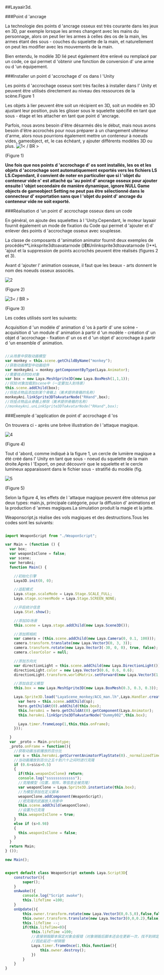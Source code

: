 ##Layaair3d.

###Point d 'ancrage

La technologie des points d 'ancrage osseux est très courante dans les jeux en 3D, par exemple lorsque les armes changent avec les mains du personnage, alors on peut lier les armes à celles des os de la main, les armes étant des sous - couches du squelette de la main, et naturellement on peut les modifier avec les mouvements de la main.

Bien entendu, le modèle 3D lié peut également être enlevé ou remplacé par un code, ce qui permet d 'obtenir une fonction de conversion d' une arme ou d 'un équipement.

###Installer un point d 'accrochage d' os dans l 'Unity

Les points d 'accrochage osseux sont très faciles à installer dans l' Unity et peuvent être utilisés directement au niveau des ressources de la scène.Figure 1

Les objets à lier peuvent être soit un récipient en 3D, soit un modèle en 3D ajustant leur position, puis les glisser sous le squelette spécifié en tant que sous - étage et les attacher en tant que point d 'ancrage.

Parfois, nous avons besoin d'être désarmés dès le début, mais nous avons besoin d'être accrochés pour nous préparer à un changement ultérieur d'arme, alors nous pourrions également mettre un conteneur à noeuds vides, gameobject, et, le cas échéant, y ajouter différents modèles 3D ou plus.
![1](img\1.png)< / BR >

(Figure 1)

**Une fois que nos points d 'accrochage d' os sont installés, les os et les objets d 'accrochage sont automatiquement exportés vers les fichiers LS LS.Cependant, il convient de noter en particulier que si l 'objet du conteneur vide n' est attaché qu 'au point d' ancrage osseux pour ajouter ensuite l 'objet secondaire de manière dynamique, ignore NULL Game objects de gameobject Setting ne peut pas être sélectionné dans le connecteur d' exportation sans que l 'objet du point d' ancrage du conteneur vide ne soit exporté.**

###Réalisation d 'un point d' accrochage osseux dans un code

En général, on ajoute des squelettes à l 'Unity.Cependant, le moteur layaair fournit également un mode de fixation du Code qui permet d 'ajouter et d' enlever des points d 'accrochage osseux avec souplesse.

La classe de composants d 'animation animator fournit deux exemples de procédés**Linksprite3dtoavatarnode ()**Et**Unlinksprite3dtoavatarnode ()**L 'ajout et la suppression de points accrochés peuvent être réalisés (figures 2 et 3).

Avant d 'ajouter l' animation osseuse, il faut que les beaux - arts donnent le nom des noeuds osseux associés.

![2](img\2.png)</br>


(Figure 2)

![3](img\3.png)< / BR >

(Figure 3)

Les codes utilisés sont les suivants:

Acquisition d 'un modèle d' animation d 'os à partir d' une scène - acquisition d 'un module d' animation à partir d 'un modèle - création d' un objet d 'accrochage - fixation d' un os et d 'un objet d' accrochage à partir d 'un ensemble d' animation.


```javascript

//从场景中获取动画模型
var monkey = this.scene.getChildByName("monkey");
//获取动画模型中动画组件
var monkeyAni = monkey.getComponentByType(Laya.Animator);
//需要挂点的3D对象
var box = new Laya.MeshSprite3D(new Laya.BoxMesh(1,1,1));
//将3D对象加载到scene中（一定要加入到场景）
this.scene.addChild(box);
//将挂点物品添加到某个骨骼上（美术提供骨骼的名称）
monkeyAni.linkSprite3DToAvatarNode("RHand",box);
//将挂点物品从骨骼上移除（美术提供骨骼的名称）
//monkeyAni.unLinkSprite3DToAvatarNode("RHand",box);
```


###Exemple d 'application de point d' accrochage d 'os

On trouvera ci - après une brève illustration de l 'attaque magique.

![4](img\4.gif)</br>

(Figure 4)

Tout d 'abord, comme indiqué à la figure 1, un cercle de lumière magique a été créé dans l' Unity en tant que sous - noeud du squelette de la main droite.Après l 'Export, on peut découvrir que le squelette et le cercle lumineux apparaissent dans le fichier sous - stratifié du modèle (fig.

![5](img\5.png)</br>

(Figure 5)

Selon la figure 4, les effets de l 'attaque magique peuvent être obtenus par deux types: main.js, principale catégorie, pour la diffusion d' animations et la production d 'armes magiques.La simulation produit la magie et la jette.

Weaponscript.js réalise des vols magiques et des destructions.Tous les codes sont les suivants:


```javascript

import WeaponScript from "./WeaponScript";

var Main = (function () {
  var box;
  var weaponIsClone = false;
  var scene;
  var heroAni;
  function Main() {

    //初始化引擎
    Laya3D.init(0, 0);

    //适配模式
    Laya.stage.scaleMode = Laya.Stage.SCALE_FULL;
    Laya.stage.screenMode = Laya.Stage.SCREEN_NONE;

    //开启统计信息
    Laya.Stat.show();

    //添加3D场景
    this.scene = Laya.stage.addChild(new Laya.Scene3D());

    //添加照相机
    var camera = (this.scene.addChild(new Laya.Camera(0, 0.1, 100)));
    camera.transform.translate(new Laya.Vector3(0, 3, 3));
    camera.transform.rotate(new Laya.Vector3(-30, 0, 0), true, false);
    camera.clearColor = null;

    //添加方向光
    var directionLight = this.scene.addChild(new Laya.DirectionLight());
    directionLight.color = new Laya.Vector3(0.6, 0.6, 0.6);
    directionLight.transform.worldMatrix.setForward(new Laya.Vector3(1, -1, 0));

    //添加自定义模型
    this.box = new Laya.MeshSprite3D(new Laya.BoxMesh(0.3, 0.3, 0.3));

    Laya.Sprite3D.load("LayaScene_monkey/ACG_man.lh",Laya.Handler.create(this,function(sp){
      var hero = this.scene.addChild(sp);
      hero.getChildAt(0).addChild(this.box);
      this.heroAni = hero.getChildAt(0).getComponent(Laya.Animator);
      this.heroAni.linkSprite3DToAvatarNode("Dummy002",this.box);

      Laya.timer.frameLoop(1,this,this.onFrame);
    }));

  }
  var _proto = Main.prototype;
  _proto.onFrame = function(){
    //获取动画当前播放的百分比
    var s = this.heroAni.getCurrentAnimatorPlayState(0)._normalizedTime - Math.floor(this.heroAni.getCurrentAnimatorPlayState(0)._normalizedTime)
    //当动画播放到百分之五十到六十之间时进行克隆
    if (0.6>s&&s>0.5)
    {
      if(this.weaponIsClone) return;
      console.log("sssssssssssss");
      //克隆模型（位置，矩阵，等信息全被克隆）
      var weaponClone = Laya.Sprite3D.instantiate(this.box);
      //为模型添加在定义脚本
      weaponClone.addComponent(WeaponScript);
      //把克隆的武器放入场景中
      this.scene.addChild(weaponClone);
      //设置为已克隆
      this.weaponIsClone = true;
    }
    else if (s>0.98)
    {
      this.weaponIsClone = false;
    }
  }
  return Main;
} ());

new Main();  
```





```javascript

export default class WeaponScript extends Laya.Script3D{
    constructor(){
        super();
    }
    onAwake(){
        console.log("Script awake");
        this.lifeTime =100;
    }
    onUpdate(){
        this.owner.transform.rotate(new Laya.Vector3(0,0.5,0),false,false);
        this.owner.transform.translate(new Laya.Vector3(0,0,0.2),false);
        this.lifeTime --;
        if(this.lifeTime<0){
            this.lifeTime =100;
            //直接销毁脚本保定对象会报错（对象销毁后脚本还会在更新一次，找不到绑定对象会错误）
            //因此延迟一帧销毁
            Laya.timer.frameOnce(1,this,function(){
                this.owner.destroy();
            })
        }
    }
}
```
